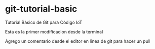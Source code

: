# git-tutorial-basic
Tutorial Básico de Git para Código IoT

Esta es la primer modificacion desde la terminal

Agrego un comentario desde el editor en linea de git para hacer un pull




